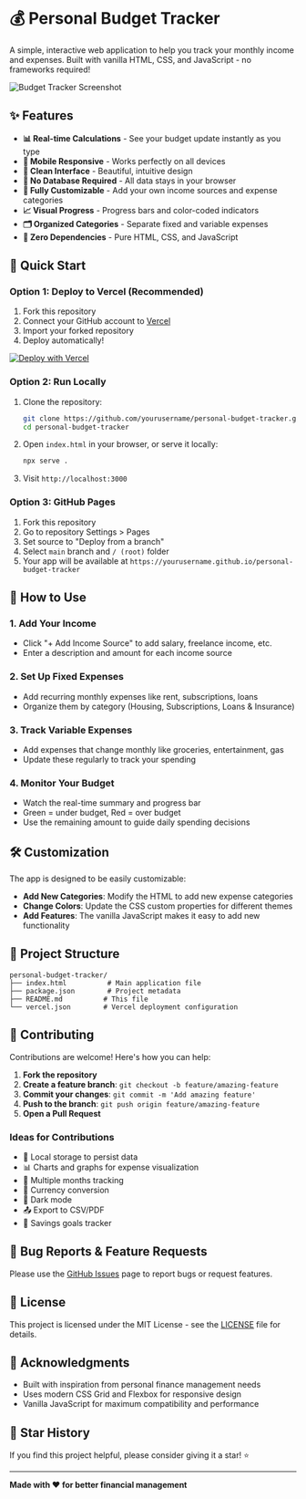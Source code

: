 # 💰 Personal Budget Tracker

A simple, interactive web application to help you track your monthly income and expenses. Built with vanilla HTML, CSS, and JavaScript - no frameworks required!

![Budget Tracker Screenshot](https://via.placeholder.com/800x400/667eea/ffffff?text=Personal+Budget+Tracker)

## ✨ Features

- **📊 Real-time Calculations** - See your budget update instantly as you type
- **📱 Mobile Responsive** - Works perfectly on all devices
- **🎨 Clean Interface** - Beautiful, intuitive design
- **💾 No Database Required** - All data stays in your browser
- **🔧 Fully Customizable** - Add your own income sources and expense categories
- **📈 Visual Progress** - Progress bars and color-coded indicators
- **🗂️ Organized Categories** - Separate fixed and variable expenses
- **🚀 Zero Dependencies** - Pure HTML, CSS, and JavaScript

## 🚀 Quick Start

### Option 1: Deploy to Vercel (Recommended)

1. Fork this repository
2. Connect your GitHub account to [Vercel](https://vercel.com)
3. Import your forked repository
4. Deploy automatically!

[![Deploy with Vercel](https://vercel.com/button)](https://vercel.com/new/clone?repository-url=https://github.com/yourusername/personal-budget-tracker)

### Option 2: Run Locally

1. Clone the repository:

   ```bash
   git clone https://github.com/yourusername/personal-budget-tracker.git
   cd personal-budget-tracker
   ```

2. Open `index.html` in your browser, or serve it locally:

   ```bash
   npx serve .
   ```

3. Visit `http://localhost:3000`

### Option 3: GitHub Pages

1. Fork this repository
2. Go to repository Settings > Pages
3. Set source to "Deploy from a branch"
4. Select `main` branch and `/ (root)` folder
5. Your app will be available at `https://yourusername.github.io/personal-budget-tracker`

## 📖 How to Use

### 1. **Add Your Income**

- Click "+ Add Income Source" to add salary, freelance income, etc.
- Enter a description and amount for each income source

### 2. **Set Up Fixed Expenses**

- Add recurring monthly expenses like rent, subscriptions, loans
- Organize them by category (Housing, Subscriptions, Loans & Insurance)

### 3. **Track Variable Expenses**

- Add expenses that change monthly like groceries, entertainment, gas
- Update these regularly to track your spending

### 4. **Monitor Your Budget**

- Watch the real-time summary and progress bar
- Green = under budget, Red = over budget
- Use the remaining amount to guide daily spending decisions

## 🛠️ Customization

The app is designed to be easily customizable:

- **Add New Categories**: Modify the HTML to add new expense categories
- **Change Colors**: Update the CSS custom properties for different themes
- **Add Features**: The vanilla JavaScript makes it easy to add new functionality

## 📂 Project Structure

```
personal-budget-tracker/
├── index.html          # Main application file
├── package.json        # Project metadata
├── README.md          # This file
└── vercel.json        # Vercel deployment configuration
```

## 🤝 Contributing

Contributions are welcome! Here's how you can help:

1. **Fork the repository**
2. **Create a feature branch**: `git checkout -b feature/amazing-feature`
3. **Commit your changes**: `git commit -m 'Add amazing feature'`
4. **Push to the branch**: `git push origin feature/amazing-feature`
5. **Open a Pull Request**

### Ideas for Contributions

- 💾 Local storage to persist data
- 📊 Charts and graphs for expense visualization
- 📅 Multiple months tracking
- 💱 Currency conversion
- 🌙 Dark mode
- 📤 Export to CSV/PDF
- 🎯 Savings goals tracker

## 🐛 Bug Reports & Feature Requests

Please use the [GitHub Issues](https://github.com/yourusername/personal-budget-tracker/issues) page to report bugs or request features.

## 📄 License

This project is licensed under the MIT License - see the [LICENSE](LICENSE) file for details.

## 🙏 Acknowledgments

- Built with inspiration from personal finance management needs
- Uses modern CSS Grid and Flexbox for responsive design
- Vanilla JavaScript for maximum compatibility and performance

## 🌟 Star History

If you find this project helpful, please consider giving it a star! ⭐

---

**Made with ❤️ for better financial management**
